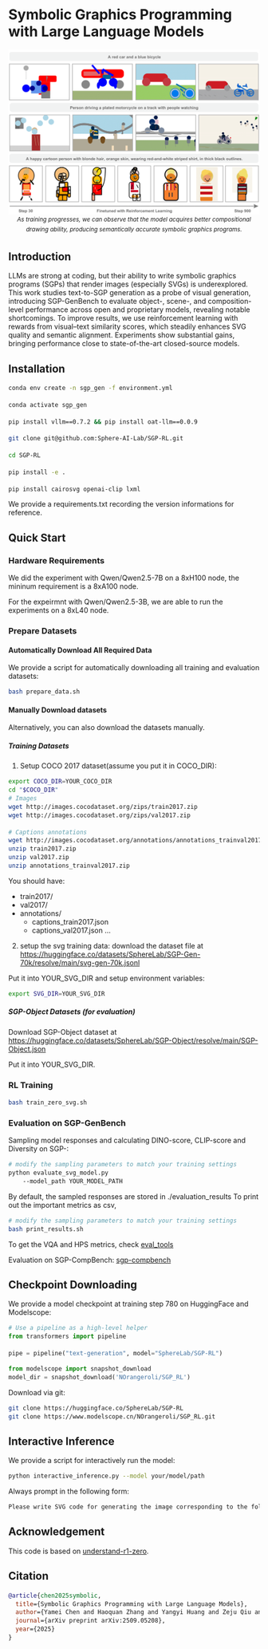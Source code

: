 

# Symbolic Graphics Programming with Large Language Models

<div align="center">
  <img src="./assets/teaser.png" alt="teaser image" width="820">
  <br>
  <sup><em>As training progresses, we can observe that the model acquires better
compositional drawing ability, producing semantically accurate symbolic graphics programs.</em></sup>
</div>

## Introduction

LLMs are strong at coding, but their ability to write symbolic graphics programs (SGPs) that render images (especially SVGs) is underexplored. This work studies text-to-SGP generation as a probe of visual generation, introducing SGP-GenBench to evaluate object-, scene-, and composition-level performance across open and proprietary models, revealing notable shortcomings. To improve results, we use reinforcement learning with rewards from visual–text similarity scores, which steadily enhances SVG quality and semantic alignment. Experiments show substantial gains, bringing performance close to state-of-the-art closed-source models.

## Installation

```bash
conda env create -n sgp_gen -f environment.yml

conda activate sgp_gen

pip install vllm==0.7.2 && pip install oat-llm==0.0.9

git clone git@github.com:Sphere-AI-Lab/SGP-RL.git

cd SGP-RL

pip install -e .

pip install cairosvg openai-clip lxml
```
We provide a requirements.txt recording the version informations for reference.


## Quick Start

### Hardware Requirements

We did the experiment with Qwen/Qwen2.5-7B on a 8xH100 node, the mininum requirement is a 8xA100 node.

For the expeirmnt with Qwen/Qwen2.5-3B, we are able to run the experiments on a 8xL40 node.

### Prepare Datasets

#### Automatically Download All Required Data

We provide a script for automatically downloading all training and evaluation datasets:
```bash
bash prepare_data.sh
```

#### Manually Download datasets

Alternatively, you can also download the datasets manually.

##### Training Datasets


1) Setup COCO 2017 dataset(assume you put it in COCO_DIR):
```bash
export COCO_DIR=YOUR_COCO_DIR
cd "$COCO_DIR"
# Images
wget http://images.cocodataset.org/zips/train2017.zip
wget http://images.cocodataset.org/zips/val2017.zip

# Captions annotations
wget http://images.cocodataset.org/annotations/annotations_trainval2017.zip
unzip train2017.zip
unzip val2017.zip
unzip annotations_trainval2017.zip

```
You should have:
- train2017/
- val2017/
- annotations/
    - captions_train2017.json
    - captions_val2017.json
    ...

2) setup the svg training data:
download the dataset file at https://huggingface.co/datasets/SphereLab/SGP-Gen-70k/resolve/main/svg-gen-70k.jsonl

Put it into YOUR_SVG_DIR and setup environment variables:
```bash
export SVG_DIR=YOUR_SVG_DIR
```


##### SGP-Object Datasets (for evaluation)
Download SGP-Object dataset at  
https://huggingface.co/datasets/SphereLab/SGP-Object/resolve/main/SGP-Object.json

Put it into YOUR_SVG_DIR.


### RL Training

```bash
bash train_zero_svg.sh
```

### Evaluation on SGP-GenBench
Sampling model responses and calculating DINO-score, CLIP-score and Diversity on SGP-:
```bash
# modify the sampling parameters to match your training settings
python evaluate_svg_model.py 
    --model_path YOUR_MODEL_PATH  
```
By default, the sampled responses are stored in ./evaluation_results
To print out the important metrics as csv, 
```bash
# modify the sampling parameters to match your training settings
bash print_results.sh
```
To get the VQA and HPS metrics, check [eval_tools](eval_tools/)

Evaluation on SGP-CompBench:
[sgp-compbench](sgp-compbench/)


## Checkpoint Downloading
We provide a model checkpoint at training step 780 on HuggingFace and Modelscope:

```python
# Use a pipeline as a high-level helper
from transformers import pipeline

pipe = pipeline("text-generation", model="SphereLab/SGP-RL")
```

```python
from modelscope import snapshot_download
model_dir = snapshot_download('NOrangeroli/SGP_RL')
```

Download via git:
```bash
git clone https://huggingface.co/SphereLab/SGP-RL
git clone https://www.modelscope.cn/NOrangeroli/SGP_RL.git
```

## Interactive Inference

We provide a script for interactively run the model:

```bash
python interactive_inference.py --model your/model/path
```

Always prompt in the following form:

```bash
Please write SVG code for generating the image corresponding to the following description: YOUR_DESCRIPTION
```

## Acknowledgement
This code is based on [understand-r1-zero](https://github.com/sail-sg/understand-r1-zero).


## Citation

```bib
@article{chen2025symbolic,
  title={Symbolic Graphics Programming with Large Language Models}, 
  author={Yamei Chen and Haoquan Zhang and Yangyi Huang and Zeju Qiu and Kaipeng Zhang and Yandong Wen and Weiyang Liu},
  journal={arXiv preprint arXiv:2509.05208},
  year={2025}
}
```

